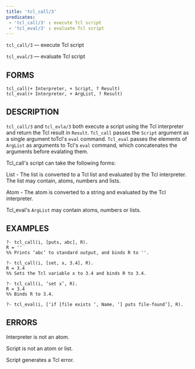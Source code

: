 ```yaml
---
title: 'tcl_call/3'
predicates:
 - 'tcl_call/3' : execute Tcl script
 - 'tcl_eval/3' : evaluate Tcl script
---
```

`tcl_call/3` — execute Tcl script

`tcl_eval/3` — evaluate Tcl script


## FORMS

```
tcl_call(+ Interpreter, + Script, ? Result)
tcl_eval(+ Interpreter, + ArgList, ? Result)
```

## DESCRIPTION

`tcl_call/3` and `tcl_evla/3` both execute a
script using the Tcl interpreter and return the Tcl result in `Result`. `Tcl_call` passes the `Script` argument as a single argument toTcl's `eval` command. `Tcl_eval` passes the elements of `ArgList` as arguments to Tcl's `eval` command, which concatenates the arguments before evalating them.

Tcl_call's script can take the following forms:

List - The list is converted to a Tcl list and evaluated by the Tcl interpreter. The list may contain, atoms, numbers and lists.

Atom - The atom is converted to a string and evaluated by the Tcl interpreter.

Tcl_eval's `ArgList` may contain atoms, numbers or lists.


## EXAMPLES

```
?- tcl_call(i, [puts, abc], R).
R = ''
%% Prints ‘abc’ to standard output, and binds R to ''.

?- tcl_call(i, [set, x, 3.4], R).
R = 3.4
%% Sets the Tcl variable x to 3.4 and binds R to 3.4.

?- tcl_call(i, ‘set x’, R).
R = 3.4
%% Binds R to 3.4.

?- tcl_eval(i, [‘if [file exists ‘, Name, ‘] puts file-found’], R).
```

## ERRORS

Interpreter is not an atom.

Script is not an atom or list.

Script generates a Tcl error.

